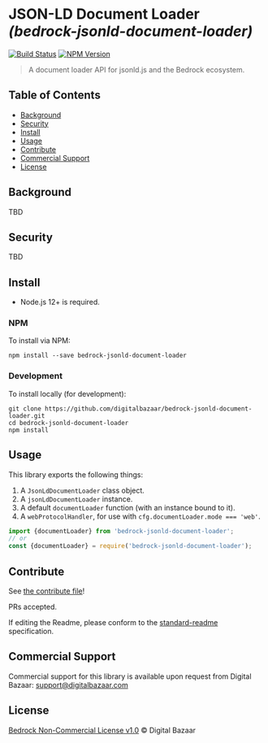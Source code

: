 # JSON-LD Document Loader _(bedrock-jsonld-document-loader)_

[![Build Status](https://img.shields.io/github/workflow/status/digitalbazaar/bedrock-jsonld-document-loader/Node.js%20CI)](https://github.com/digitalbazaar/bedrock-jsonld-document-loader/actions?query=workflow%3A%22Node.js+CI%22)
[![NPM Version](https://img.shields.io/npm/v/bedrock-jsonld-document-loader.svg)](https://npm.im/bedrock-jsonld-document-loader)

> A document loader API for jsonld.js and the Bedrock ecosystem.

## Table of Contents

- [Background](#background)
- [Security](#security)
- [Install](#install)
- [Usage](#usage)
- [Contribute](#contribute)
- [Commercial Support](#commercial-support)
- [License](#license)

## Background

TBD

## Security

TBD

## Install

- Node.js 12+ is required.

### NPM

To install via NPM:

```
npm install --save bedrock-jsonld-document-loader
```

### Development

To install locally (for development):

```
git clone https://github.com/digitalbazaar/bedrock-jsonld-document-loader.git
cd bedrock-jsonld-document-loader
npm install
```

## Usage

This library exports the following things:

1. A `JsonLdDocumentLoader` class object.
2. A `jsonLdDocumentLoader` instance.
3. A default `documentLoader` function (with an instance bound to it).
4. A `webProtocolHandler`, for use with `cfg.documentLoader.mode === 'web'`.

```js
import {documentLoader} from 'bedrock-jsonld-document-loader';
// or
const {documentLoader} = require('bedrock-jsonld-document-loader');
```

## Contribute

See [the contribute file](https://github.com/digitalbazaar/bedrock/blob/master/CONTRIBUTING.md)!

PRs accepted.

If editing the Readme, please conform to the
[standard-readme](https://github.com/RichardLitt/standard-readme) specification.

## Commercial Support

Commercial support for this library is available upon request from
Digital Bazaar: support@digitalbazaar.com

## License

[Bedrock Non-Commercial License v1.0](LICENSE.md) © Digital Bazaar
